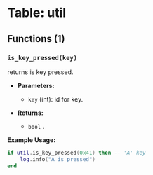 # Table: util

## Functions (1)

### `is_key_pressed(key)`

returns is key pressed.
 
- **Parameters:**
  - `key` (int): id for key.

- **Returns:**
  - `bool` .

**Example Usage:**
```lua
if util.is_key_pressed(0x41) then -- 'A' key
    log.info("A is pressed")
end
```
